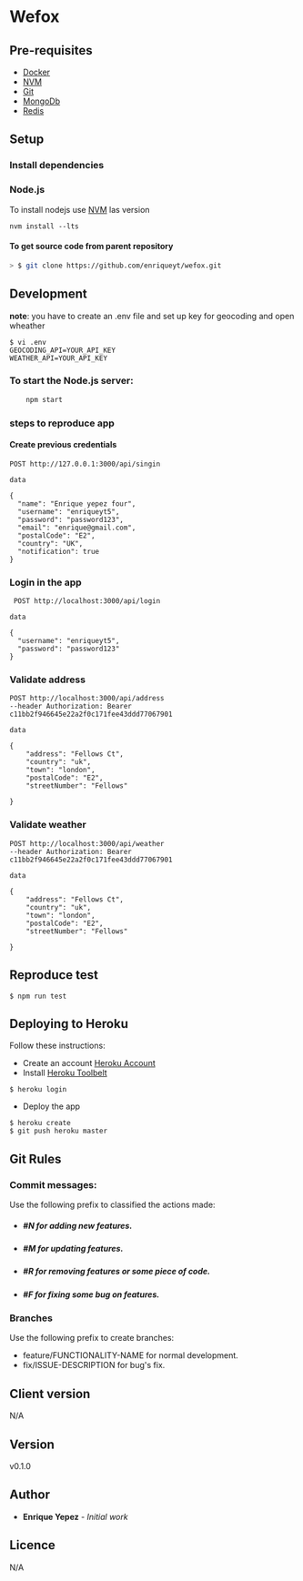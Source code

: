 # Wefox

## Pre-requisites
* [Docker](https://www.docker.com/get-started)
* [NVM](https://github.com/nvm-sh/nvm)
* [Git](https://git-scm.com/)
* [MongoDb](https://docs.mongodb.com/manual/tutorial/install-mongodb-on-os-x/)
* [Redis](https://redislabs.com/lp/node-js-redis/)

## Setup

### Install dependencies

### Node.js
To install nodejs use [NVM](https://github.com/nvm-sh/nvm) las version

```
nvm install --lts
```

#### To get source code from parent repository
``` bash
> $ git clone https://github.com/enriqueyt/wefox.git
```

## Development

**note**: you have to create an .env file and set up key for geocoding and open wheather

```
$ vi .env
GEOCODING_API=YOUR_API_KEY
WEATHER_API=YOUR_API_KEY

```

### To start the Node.js server:
``` bash
    npm start
```

### steps to reproduce app

#### Create previous credentials

```
POST http://127.0.0.1:3000/api/singin

data

{
  "name": "Enrique yepez four",
  "username": "enriqueyt5",
  "password": "password123",
  "email": "enrique@gmail.com",
  "postalCode": "E2",
  "country": "UK",
  "notification": true
}

```

### Login in the app

```
 POST http://localhost:3000/api/login

data

{
  "username": "enriqueyt5",
  "password": "password123"
}

```

### Validate address

```
POST http://localhost:3000/api/address
--header Authorization: Bearer c11bb2f946645e22a2f0c171fee43ddd77067901

data

{
	"address": "Fellows Ct",
    "country": "uk",
    "town": "london",
    "postalCode": "E2",
    "streetNumber": "Fellows"

}
```

### Validate weather

```
POST http://localhost:3000/api/weather
--header Authorization: Bearer c11bb2f946645e22a2f0c171fee43ddd77067901

data

{
	"address": "Fellows Ct",
    "country": "uk",
    "town": "london",
    "postalCode": "E2",
    "streetNumber": "Fellows"

}
```

## Reproduce test

```
$ npm run test
```

## Deploying to Heroku

Follow these instructions:
 - Create an account [Heroku Account](https://signup.heroku.com/signup/dc)
 - Install [Heroku Toolbelt](https://devcenter.heroku.com/articles/heroku-cli)
```
$ heroku login
```
 - Deploy the app
```
$ heroku create
$ git push heroku master
```

## Git Rules

### Commit messages:
Use the following prefix to classified the actions made:
* ##### #N for adding new features.
* ##### #M for updating features.
* ##### #R for removing features or some piece of code.
* ##### #F for fixing some bug on features.

### Branches
Use the following prefix to create branches:
* feature/FUNCTIONALITY-NAME for normal development.
* fix/ISSUE-DESCRIPTION for bug's fix.

## Client version
N/A

## Version
v0.1.0

## Author
* **Enrique Yepez** - *Initial work*

## Licence
N/A
